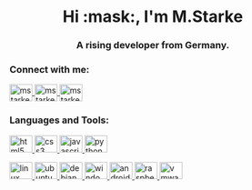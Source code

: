<h1 align="center">Hi :mask:, I'm M.Starke</h1>
<h3 align="center">A rising developer from Germany.</h3>

<h3 align="left">Connect with me:</h3>
<p align="left">
    <a href="https://linkedin.com/in/mstarke-ae" target="blank">
        <img align="center" src="https://cdn.jsdelivr.net/npm/simple-icons@3.12.4/icons/linkedin.svg" alt="mstarke-ae" height="30" width="40" />
    </a>
    <a href="mailto:mstarke@bbw-fi.de" target="blank">
        <img align="center" src="https://cdn.jsdelivr.net/npm/simple-icons@3.12.4/icons/microsoftoutlook.svg" alt="mstarke-ae" height="30" width="40" />
    </a>
    <a href="https://discord.gg/JgbAXvS" target="blank">
        <img align="center" src="https://cdn.jsdelivr.net/npm/simple-icons@3.12.4/icons/discord.svg" alt="mstarke-ae" height="30" width="40" />
    </a>
</p>

<h3 align="left">Languages and Tools:</h3>

<p align="left"> 
    <a href="https://www.w3schools.com/html/" target="_blank">
        <img src="https://cdn.jsdelivr.net/npm/simple-icons@3.12.4/icons/html5.svg" alt="html5" height="30" width="40" />
    </a>
    <a href="https://www.w3schools.com/css/" target="_blank">
        <img src="https://cdn.jsdelivr.net/npm/simple-icons@3.12.4/icons/css3.svg" alt="css3" height="30" width="40" />
    </a>
    <a href="https://www.w3schools.com/css/js" target="_blank">
        <img src="https://cdn.jsdelivr.net/npm/simple-icons@3.12.4/icons/javascript.svg" alt="javascript" height="30" width="40" />
    </a>
    <a href="https://www.python.org" target="_blank">
        <img src="https://cdn.jsdelivr.net/npm/simple-icons@3.12.4/icons/python.svg" alt="python" height="30" width="40" />
    </a>
</p>
<p>
    <a href="https://www.linux.org/" target="_blank">
        <img src="https://cdn.jsdelivr.net/npm/simple-icons@3.12.4/icons/linux.svg" alt="linux" height="30" width="40" />
    </a>
    <a href="https://ubuntu.com/" target="_blank">
        <img src="https://cdn.jsdelivr.net/npm/simple-icons@3.12.4/icons/ubuntu.svg" alt="ubuntu" height="30" width="40" />
    </a>
    <a href="https://www.debian.org/" target="_blank">
        <img src="https://cdn.jsdelivr.net/npm/simple-icons@3.12.4/icons/debian.svg" alt="debian" height="30" width="40" />
    </a>
    <a href="https://www.microsoft.com/" target="_blank">
        <img src="https://cdn.jsdelivr.net/npm/simple-icons@3.12.4/icons/windows.svg" alt="windows" height="30" width="40" />
    </a>
    <a href="https://www.android.com/" target="_blank">
        <img src="https://cdn.jsdelivr.net/npm/simple-icons@3.12.4/icons/android.svg" alt="android" height="30" width="40" />
    </a>
    <a href="https://www.raspberrypi.org/" target="_blank">
        <img src="https://cdn.jsdelivr.net/npm/simple-icons@3.12.4/icons/raspberrypi.svg" alt="raspberrypi" height="30" width="40" />
    </a>
    <a href="https://www.vmware.com/" target="_blank">
        <img src="https://cdn.jsdelivr.net/npm/simple-icons@3.12.4/icons/vmware.svg" alt="vmware" height="30" width="40" />
    </a>
</p>
